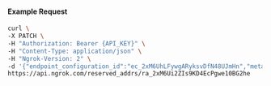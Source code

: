 <!-- Code generated for API Clients. DO NOT EDIT. -->

#### Example Request

```bash
curl \
-X PATCH \
-H "Authorization: Bearer {API_KEY}" \
-H "Content-Type: application/json" \
-H "Ngrok-Version: 2" \
-d '{"endpoint_configuration_id":"ec_2xM6UhLFywgARyksvDfN48UJmHn","metadata":"{\"proto\": \"ssh\"}"}' \
https://api.ngrok.com/reserved_addrs/ra_2xM6Ui2ZIs9KD4EcPgwe10BG2he
```
